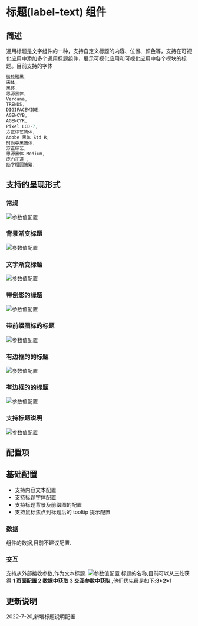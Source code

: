 

# 标题(label-text) 组件

## 简述

通用标题是文字组件的一种，支持自定义标题的内容、位置、颜色等，支持在可视化应用中添加多个通用标题组件，展示可视化应用和可视化应用中各个模块的标题。目前支持的字体

```js
微软雅黑,
宋体,
黑体,
思源黑体,
Verdana,
TRENDS,
DIGIFACEWIDE,
AGENCYB,
AGENCYR,
Pixel LCD-7,
方正综艺简体,
Adobe 黑体 Std R,
时尚中黑简体,
方正综艺,
思源黑体-Medium,
庞门正道 ,
励字粗圆简繁,
```

## 支持的呈现形式

### 常规

![参数值配置](./images/i-1.png)

### 背景渐变标题

![参数值配置](./images/i-2.png)

### 文字渐变标题

![参数值配置](./images/i-3.png)

### 带倒影的标题

![参数值配置](./images/i-4.png)

### 带前缀图标的标题

![参数值配置](./images/i-5.png)

### 有边框的的标题

![参数值配置](./images/i-6.png)

### 有边框的的标题

![参数值配置](./images/i-6.png)

### 支持标题说明

![参数值配置](./images/i-7.png)

## 配置项

## 基础配置

-   支持内容文本配置
-   支持标题字体配置
-   支持标题背景及前缀图的配置
-   支持鼠标焦点到标题后的 tooltip 提示配置

### 数据

组件的数据,目前不建议配置.

### 交互

支持从外部接收参数,作为文本标题. ![参数值配置](./images/i-8.png) 标题的名称,目前可以从三处获得 **1 页面配置 2 数据中获取 3 交互参数中获取** ,他们优先级是如下:**3>2>1**

## 更新说明

2022-7-20,新增标题说明配置
